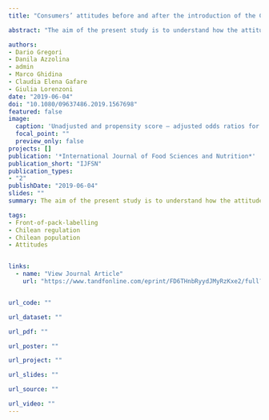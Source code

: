 ```yaml
---
title: "Consumers’ attitudes before and after the introduction of the Chilean regulation on food labelling"

abstract: "The aim of the present study is to understand how the attitudes towards food labelling in the Chilean population have changed after the introduction of the Chilean law on food labelling and advertising. A computer-assisted telephone interview was conducted in 2012 and 2016, employing the same procedures. The difference in outcomes between 2012 and 2016 was assessed using a logistic regression model. One hundred and sixty-seven subjects responded to both the 2012 and 2016 survey editions (respondents). For both the unadjusted and adjusted analyses, the respondents in 2016 were more likely to be involved in a programme to lose weight and to consider food labelling the most effective intervention introduced to date to promote healthy nutrition. However, no significant differences were reported in both self-reported and objectively assessed understandings of front-of-pack-labelling. Evidence suggests a positive perception among Chileans regarding the effectiveness of the new law."

authors:
- Dario Gregori
- Danila Azzolina
- admin
- Marco Ghidina
- Claudia Elena Gafare
- Giulia Lorenzoni
date: "2019-06-04"
doi: "10.1080/09637486.2019.1567698"
featured: false
image:
  caption: 'Unadjusted and propensity score – adjusted odds ratios for a favourable response (in 2016 vs. 2012 edition of the survey) for all variables of interest.'
  focal_point: ""
  preview_only: false
projects: []
publication: '*International Journal of Food Sciences and Nutrition*'
publication_short: "IJFSN"
publication_types:
- "2"
publishDate: "2019-06-04"
slides: ""
summary: The aim of the present study is to understand how the attitudes towards food labelling in the Chilean population have changed after the introduction of the Chilean law on food labelling and advertising. For both the unadjusted and adjusted analyses, the respondents in 2016 were more likely to be involved in a programme to lose weight and to consider food labelling the most effective intervention introduced to date to promote healthy nutrition. Evidence suggests a positive perception among Chileans regarding the effectiveness of the new law.

tags:
- Front-of-pack-labelling
- Chilean regulation
- Chilean population
- Attitudes


links:
  - name: "View Journal Article"
    url: "https://www.tandfonline.com/eprint/FD6THnbRyydJMyRzKxe2/full?target=10.1080/09637486.2019.1567698"


url_code: ""

url_dataset: ""

url_pdf: ""

url_poster: ""

url_project: ""

url_slides: ""

url_source: ""

url_video: ""
---
```


